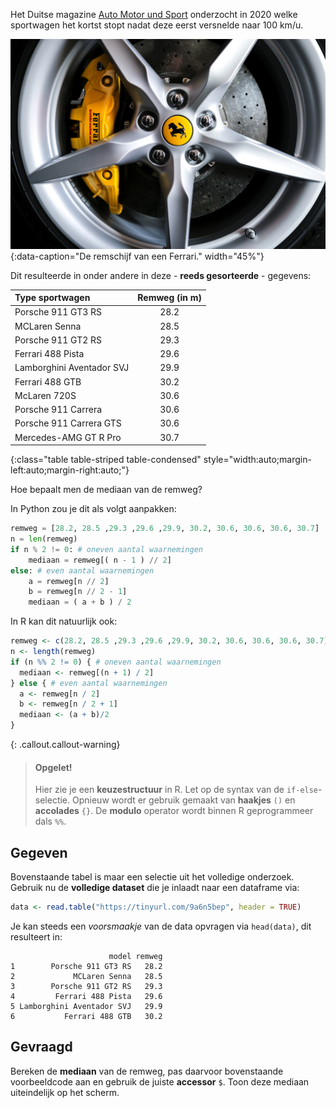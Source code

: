 Het Duitse magazine <a href="https://www.auto-motor-und-sport.de/test/sportwagen-im-test-wer-bremst-am-besten/" target="_blank">Auto Motor und Sport</a> onderzocht in 2020 welke sportwagen het kortst stopt nadat deze eerst versnelde naar 100 km/u.

![De remschijf van een Ferrari.](media/agatha.jpg "Foto door Agatha op Unsplash."){:data-caption="De remschijf van een Ferrari." width="45%"}

Dit resulteerde in onder andere in deze - **reeds gesorteerde** - gegevens:

| Type sportwagen | Remweg (in m) |
|:--------------------------|:----:|
|Porsche 911 GT3 RS         | 28.2 |
|MCLaren Senna              | 28.5 |
|Porsche 911 GT2 RS         | 29.3 |
|Ferrari 488 Pista          | 29.6 |
|Lamborghini Aventador SVJ  | 29.9 |
|Ferrari 488 GTB            | 30.2 |
|McLaren 720S               | 30.6 |
|Porsche 911 Carrera        | 30.6 |
|Porsche 911 Carrera GTS    | 30.6 |
|Mercedes-AMG GT R Pro      | 30.7 |
{:class="table table-striped table-condensed" style="width:auto;margin-left:auto;margin-right:auto;"}

Hoe bepaalt men de mediaan van de remweg?

In Python zou je dit als volgt aanpakken:

```python
remweg = [28.2, 28.5 ,29.3 ,29.6 ,29.9, 30.2, 30.6, 30.6, 30.6, 30.7]
n = len(remweg)
if n % 2 != 0: # oneven aantal waarnemingen
    mediaan = remweg[( n - 1 ) // 2]
else: # even aantal waarnemingen
    a = remweg[n // 2]
    b = remweg[n // 2 - 1]
    mediaan = ( a + b ) / 2
```

In R kan dit natuurlijk ook:
```R
remweg <- c(28.2, 28.5 ,29.3 ,29.6 ,29.9, 30.2, 30.6, 30.6, 30.6, 30.7)
n <- length(remweg)
if (n %% 2 != 0) { # oneven aantal waarnemingen
  mediaan <- remweg[(n + 1) / 2]
} else { # even aantal waarnemingen
  a <- remweg[n / 2]
  b <- remweg[n / 2 + 1]
  mediaan <- (a + b)/2
}
```

{: .callout.callout-warning}
>#### Opgelet!
>
> Hier zie je een **keuzestructuur** in R. Let op de syntax van de `if-else`-selectie. Opnieuw wordt er gebruik gemaakt van **haakjes** `()` en **accolades** `{}`. De **modulo** operator wordt binnen R geprogrammeer dals `%%`.

## Gegeven

Bovenstaande tabel is maar een selectie uit het volledige onderzoek. Gebruik nu de **volledige dataset** die je inlaadt naar een dataframe via:

```R
data <- read.table("https://tinyurl.com/9a6n5bep", header = TRUE)
```

Je kan steeds een *voorsmaakje* van de data opvragen via `head(data)`, dit resulteert in:

```
                      model remweg
1        Porsche 911 GT3 RS   28.2
2             MCLaren Senna   28.5
3        Porsche 911 GT2 RS   29.3
4         Ferrari 488 Pista   29.6
5 Lamborghini Aventador SVJ   29.9
6           Ferrari 488 GTB   30.2
```

## Gevraagd

Bereken de **mediaan** van de remweg, pas daarvoor bovenstaande voorbeeldcode aan en gebruik de juiste **accessor** `$`. Toon deze mediaan uiteindelijk op het scherm.